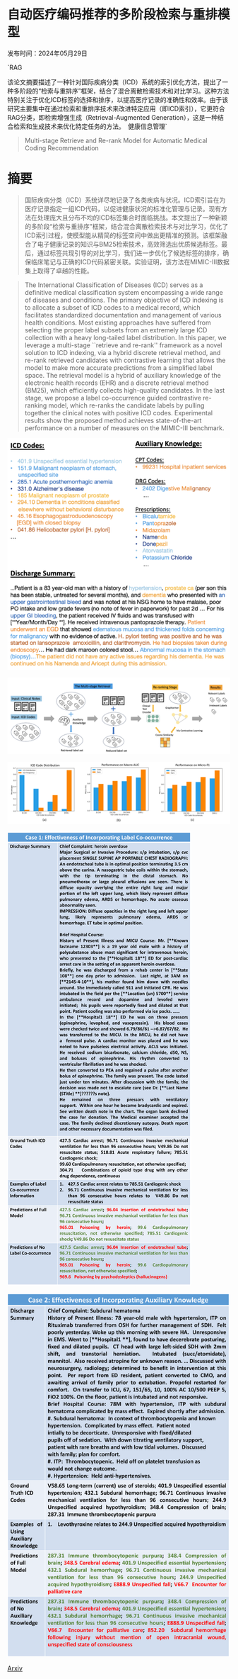 # 自动医疗编码推荐的多阶段检索与重排模型

发布时间：2024年05月29日

`RAG

该论文摘要描述了一种针对国际疾病分类（ICD）系统的索引优化方法，提出了一种多阶段的“检索与重排序”框架，结合了混合离散检索技术和对比学习。这种方法特别关注于优化ICD标签的选择和排序，以提高医疗记录的准确性和效率。由于该研究主要集中在通过检索和重排序技术来改进特定应用（即ICD索引），它更符合RAG分类，即检索增强生成（Retrieval-Augmented Generation），这是一种结合检索和生成技术来优化特定任务的方法。` `健康信息管理`

> Multi-stage Retrieve and Re-rank Model for Automatic Medical Coding Recommendation

# 摘要

> 国际疾病分类（ICD）系统详尽地记录了各类疾病与状况。ICD索引旨在为医疗记录指定一组ICD代码，以促进健康状况的标准化管理与记录。现有方法在处理庞大且分布不均的ICD标签集合时面临挑战。本文提出了一种新颖的多阶段“检索与重排序”框架，结合混合离散检索技术与对比学习，优化了ICD索引过程，使模型能从精简的标签空间中做出更精准的预测。该框架融合了电子健康记录的知识与BM25检索技术，高效筛选出优质候选标签。最后，通过标签共现引导的对比学习，我们进一步优化了候选标签的排序，确保临床笔记与正确的ICD代码紧密关联。实验证明，该方法在MIMIC-III数据集上取得了卓越的性能。

> The International Classification of Diseases (ICD) serves as a definitive medical classification system encompassing a wide range of diseases and conditions. The primary objective of ICD indexing is to allocate a subset of ICD codes to a medical record, which facilitates standardized documentation and management of various health conditions. Most existing approaches have suffered from selecting the proper label subsets from an extremely large ICD collection with a heavy long-tailed label distribution. In this paper, we leverage a multi-stage ``retrieve and re-rank'' framework as a novel solution to ICD indexing, via a hybrid discrete retrieval method, and re-rank retrieved candidates with contrastive learning that allows the model to make more accurate predictions from a simplified label space. The retrieval model is a hybrid of auxiliary knowledge of the electronic health records (EHR) and a discrete retrieval method (BM25), which efficiently collects high-quality candidates. In the last stage, we propose a label co-occurrence guided contrastive re-ranking model, which re-ranks the candidate labels by pulling together the clinical notes with positive ICD codes. Experimental results show the proposed method achieves state-of-the-art performance on a number of measures on the MIMIC-III benchmark.

![自动医疗编码推荐的多阶段检索与重排模型](../../../paper_images/2405.19093/figure1.png)

![自动医疗编码推荐的多阶段检索与重排模型](../../../paper_images/2405.19093/main.png)

![自动医疗编码推荐的多阶段检索与重排模型](../../../paper_images/2405.19093/x1.png)

![自动医疗编码推荐的多阶段检索与重排模型](../../../paper_images/2405.19093/x2.png)

![自动医疗编码推荐的多阶段检索与重排模型](../../../paper_images/2405.19093/x3.png)

[Arxiv](https://arxiv.org/abs/2405.19093)